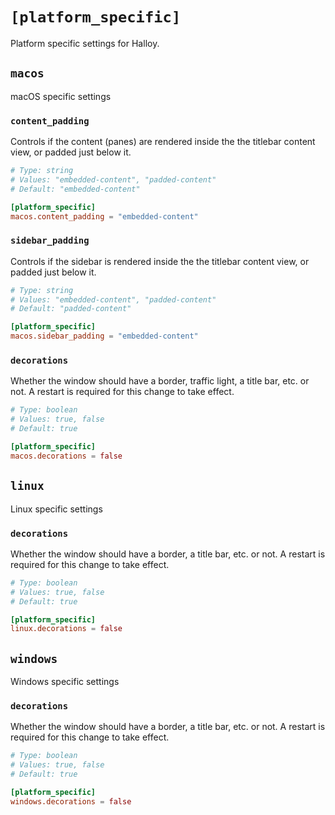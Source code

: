 # `[platform_specific]`

Platform specific settings for Halloy.

## `macos`

macOS specific settings

### `content_padding`

Controls if the content (panes) are rendered inside the the titlebar content view, or padded just below it.

```toml
# Type: string
# Values: "embedded-content", "padded-content"
# Default: "embedded-content"

[platform_specific]
macos.content_padding = "embedded-content"
```

### `sidebar_padding`

Controls if the sidebar is rendered inside the the titlebar content view, or padded just below it.

```toml
# Type: string
# Values: "embedded-content", "padded-content"
# Default: "padded-content"

[platform_specific]
macos.sidebar_padding = "embedded-content"
```

### `decorations`

Whether the window should have a border, traffic light, a title bar, etc. or not.
A restart is required for this change to take effect.

```toml
# Type: boolean
# Values: true, false
# Default: true

[platform_specific]
macos.decorations = false
```

## `linux`

Linux specific settings

### `decorations`

Whether the window should have a border, a title bar, etc. or not.
A restart is required for this change to take effect.

```toml
# Type: boolean
# Values: true, false
# Default: true

[platform_specific]
linux.decorations = false
```

## `windows`

Windows specific settings

### `decorations`

Whether the window should have a border, a title bar, etc. or not.
A restart is required for this change to take effect.

```toml
# Type: boolean
# Values: true, false
# Default: true

[platform_specific]
windows.decorations = false
```

